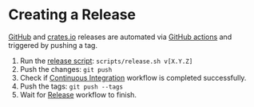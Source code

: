 # Creating a Release

[GitHub](https://github.com/stackmystack/tsdl/releases) and
[crates.io](https://crates.io/crates/tsdl/)
releases are automated via
[GitHub actions](./.github/workflows/release.yml)
and triggered by pushing a tag.

1. Run the [release script](./release.sh): `scripts/release.sh v[X.Y.Z]`
2. Push the changes: `git push`
3. Check if [Continuous Integration](https://github.com/stackmystack/tsdl/actions)
   workflow is completed successfully.
4. Push the tags: `git push --tags`
5. Wait for [Release](https://github.com/stackmystack/tsdl/actions)
   workflow to finish.
